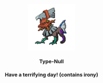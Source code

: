 <p align="center">
    <img src="https://raw.githubusercontent.com/PokeAPI/sprites/master/sprites/pokemon/772.png" width="150" height="150">
</p>
<h3 align="center"> <b>Type-Null</b></h3>
<h3 align="center">Have a terrifying day! (contains irony)</h3>
